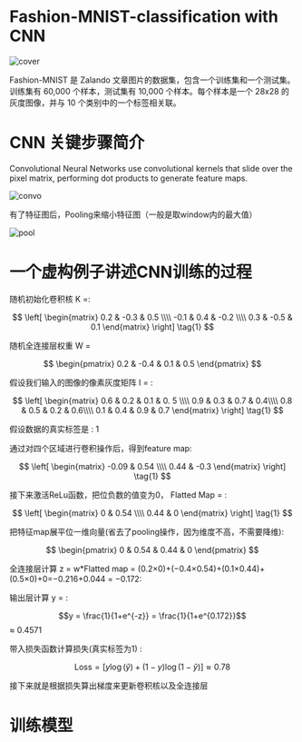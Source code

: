 # Fashion-MNIST-classification with CNN

![cover](https://github.com/Tony980624/Fashion-MNIST-classification/blob/main/file01/dataset-cover.png)

Fashion-MNIST 是 Zalando 文章图片的数据集，包含一个训练集和一个测试集。训练集有 60,000 个样本，测试集有 10,000 个样本。每个样本是一个 28x28 的灰度图像，并与 10 个类别中的一个标签相关联。

#  CNN 关键步骤简介

Convolutional Neural Networks use convolutional kernels that slide over the pixel matrix, performing dot products to generate feature maps.

![convo](https://github.com/Tony980624/Fashion-MNIST-classification/blob/main/file01/convolutional.gif)

有了特征图后，Pooling来缩小特征图（一般是取window内的最大值）

![pool](https://github.com/Tony980624/Fashion-MNIST-classification/blob/main/file01/Pooling.gif)

# 一个虚构例子讲述CNN训练的过程

随机初始化卷积核 K =:

$$
\left[
\begin{matrix}
    0.2 & -0.3 & 0.5 \\\\
    -0.1 & 0.4 & -0.2 \\\\
    0.3 & -0.5 & 0.1
\end{matrix} 
\right]
\tag{1}
$$

随机全连接层权重 W = 

$$
\begin{pmatrix}
0.2 & -0.4 & 0.1 & 0.5 
\end{pmatrix}
$$

假设我们输入的图像的像素灰度矩阵 I = :

$$
\left[
\begin{matrix}
    0.6 & 0.2 & 0.1 & 0. 5 \\\\
    0.9 & 0.3 & 0.7 & 0.4\\\\
    0.8 & 0.5 & 0.2 & 0.6\\\\
    0.1 & 0.4 & 0.9 & 0.7
\end{matrix} 
\right]
\tag{1}
$$

假设数据的真实标签是  : 1

通过对四个区域进行卷积操作后，得到feature map:

$$
\left[
\begin{matrix}
    -0.09 & 0.54   \\\\
    0.44 & -0.3 
\end{matrix} 
\right]
\tag{1}
$$

接下来激活ReLu函数，把位负数的值变为0， Flatted Map = :

$$
\left[
\begin{matrix}
    0 & 0.54   \\\\
    0.44 & 0 
\end{matrix} 
\right]
\tag{1}
$$

把特征map展平位一维向量(省去了pooling操作，因为维度不高，不需要降维):

$$
\begin{pmatrix}
0 & 0.54 & 0.44 & 0 
\end{pmatrix}
$$

全连接层计算 z = w*Flatted map = (0.2×0)+(−0.4×0.54)+(0.1×0.44)+(0.5×0)+0=−0.216+0.044 = −0.172:

输出层计算 y = :

$$y = \frac{1}{1+e^{-z}} = \frac{1}{1+e^{0.172}}$$ $\approx$ 0.4571

带入损失函数计算损失(真实标签为1) :

$$
\text{Loss} = [y \log(\hat{y}) + (1-y) \log(1-\hat{y})] \approx 0.78 
$$

接下来就是根据损失算出梯度来更新卷积核以及全连接层

# 训练模型




